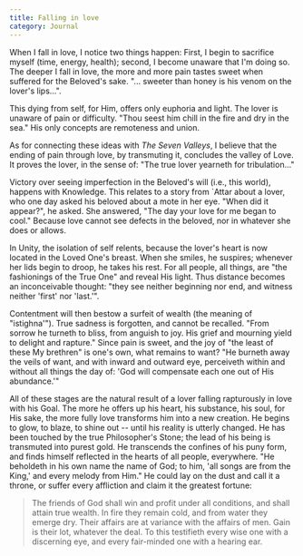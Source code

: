 ```yaml
---
title: Falling in love
category: Journal
---
```


When I fall in love, I notice two things happen: First, I begin to
sacrifice myself (time, energy, health); second, I become unaware that
I'm doing so.  The deeper I fall in love, the more and more pain tastes
sweet when suffered for the Beloved's sake.  "... sweeter than honey is
his venom on the lover's lips...".

This dying from self, for Him, offers only euphoria and light.  The
lover is unaware of pain or difficulty.  "Thou seest him chill in the
fire and dry in the sea."  His only concepts are remoteness and union.

As for connecting these ideas with *The Seven Valleys*, I believe that the
ending of pain through love, by transmuting it, concludes the valley of
Love.  It proves the lover, in the sense of: "The true lover yearneth
for tribulation..."

Victory over seeing imperfection in the Beloved's will (i.e., this
world), happens with Knowledge.  This relates to a story from `Attar
about a lover, who one day asked his beloved about a mote in her
eye. "When did it appear?", he asked.  She answered, "The day your love
for me began to cool."  Because love cannot see defects in the beloved,
nor in whatever she does or allows.

In Unity, the isolation of self relents, because the lover's heart is
now located in the Loved One's breast.  When she smiles, he suspires;
whenever her lids begin to droop, he takes his rest.  For all people,
all things, are "the fashionings of the True One" and reveal His light.
Thus distance becomes an inconceivable thought: "they see neither
beginning nor end, and witness neither 'first' nor 'last.'".

Contentment will then bestow a surfeit of wealth (the meaning of
"istighna'").  True sadness is forgotten, and cannot be recalled. "From
sorrow he turneth to bliss, from anguish to joy.  His grief and mourning
yield to delight and rapture."  Since pain is sweet, and the joy of "the
least of these My brethren" is one's own, what remains to want?  "He
burneth away the veils of want, and with inward and outward eye,
perceiveth within and without all things the day of: 'God will
compensate each one out of His abundance.'"

All of these stages are the natural result of a lover falling
rapturously in love with his Goal.  The more he offers up his heart, his
substance, his soul, for His sake, the more fully love transforms him
into a new creation.  He begins to glow, to blaze, to shine out -- until
his reality is utterly changed.  He has been touched by the true
Philosopher's Stone; the lead of his being is transmuted into purest
gold.  He transcends the confines of his puny form, and finds himself
reflected in the hearts of all people, everywhere.  "He beholdeth in his
own name the name of God; to him, 'all songs are from the King,' and
every melody from Him."  He could lay on the dust and call it a throne,
or suffer every affliction and claim it the greatest fortune:

> The friends of God shall win and profit under all conditions, and
> shall attain true wealth.  In fire they remain cold, and from water
> they emerge dry.  Their affairs are at variance with the affairs of
> men.  Gain is their lot, whatever the deal.  To this testifieth every
> wise one with a discerning eye, and every fair-minded one with a
> hearing ear.


